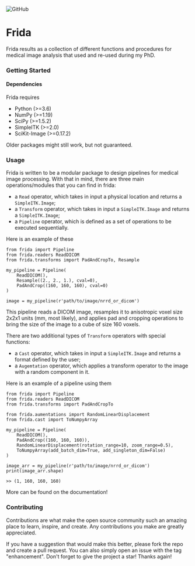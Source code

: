 ![GitHub](https://img.shields.io/github/license/stefano-trebeschi/Frida)
# Frida

Frida results as a collection of different functions and procedures for medical image analysis that used and re-used during my PhD. 

### Getting Started

#### Dependencies

Frida requires 
* Python (>=3.6)
* NumPy (>=1.19) 
* SciPy (>=1.5.2)
* SimpleITK (>=2.0)
* SciKit-Image (>=0.17.2)

Older packages might still work, but not guaranteed. 

### Usage

Frida is written to be a modular package to design pipelines for medical image processing. 
With that in mind, there are three main operations/modules that you can find in frida: 
* a ```Read``` operator, which takes in input a physical location and returns a ```SimpleITK.Image```;
* a ```Transform``` operator, which takes in input a ```SimpleITK.Image``` and returns a ```SimpleITK.Image```;
* a ```Pipeline``` operator, which is defined as a set of operations to be executed sequentially.

Here is an example of these

```
from frida import Pipeline
from frida.readers ReadDICOM
from frida.transforms import PadAndCropTo, Resample

my_pipeline = Pipeline(
    ReadDICOM(),
    Resample((2., 2., 1.), cval=0),
    PadAndCrop((160, 160, 160), cval=0)
)

image = my_pipeline(r'path/to/image/nrrd_or_dicom')
```

This pipeline reads a DICOM image, resamples it to anisotropic voxel size 2x2x1 units (mm, most likely), and applies 
pad and cropping operations to bring the size of the image to a cube of size 160 voxels.

There are two additional types of ```Transform``` operators with special functions:

* a ```Cast``` operator, which takes in input a ```SimpleITK.Image``` and returns a format defined by the user; 
* a ```Augemtation``` operator, which applies a transform operator to the image with a random component in it.

Here is an example of a pipeline using them

```
from frida import Pipeline
from frida.readers ReadDICOM
from frida.transforms import PadAndCropTo

from frida.aumentations import RandomLinearDisplacement
from frida.cast import ToNumpyArray

my_pipeline = Pipeline(
    ReadDICOM(),
    PadAndCrop((160, 160, 160)),
    RandomLinearDisplacement(rotation_range=10, zoom_range=0.5),
    ToNumpyArray(add_batch_dim=True, add_singleton_dim=False)
)

image_arr = my_pipeline(r'path/to/image/nrrd_or_dicom')
print(image_arr.shape)

>> (1, 160, 160, 160)
```

More can be found on the documentation!

### Contributing

Contributions are what make the open source community such an amazing place to learn, inspire, and create. Any contributions you make are greatly appreciated.

If you have a suggestion that would make this better, please fork the repo and create a pull request. You can also simply open an issue with the tag "enhancement". Don't forget to give the project a star! Thanks again!